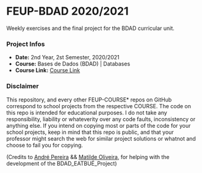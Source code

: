 # FEUP-BDAD 2020/2021
Weekly exercises and the final project for the BDAD curricular unit.

### Project Infos
* **Date:** 2nd Year, 2st Semester, 2020/2021
* **Course:** Bases de Dados (BDAD) | Databases
* **Course Link:** [Course Link](https://sigarra.up.pt/feup/pt/UCURR_GERAL.FICHA_UC_VIEW?pv_ocorrencia_id=459477)
### Disclaimer
This repository, and every other FEUP-COURSE* repos on GitHub correspond to school projects from the respective COURSE. The code on this repo is intended for educational purposes.
I do not take any responsibility, liability or whateverity over any code faults, inconsistency or anything else. If you intend on copying most or parts of the code for your school
projects, keep in mind that this repo is public, and that your professor might search the web for similar project solutions or whatnot and choose to fail you for copying.

(Credits to [André Pereira](https://github.com/Andrepereira2001) && [Matilde Oliveira](https://github.com/maildejoliveira), for helping with the development of the BDAD_EATBUÉ_Project)
